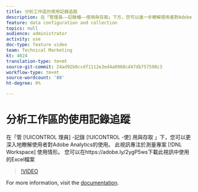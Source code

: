 ```yaml
---
title: 分析工作區的使用記錄追蹤
description: 在「管理員——記錄檔——使用與存取」下方，您可以進一步瞭解使用者對Adobe Analytics的使用情形。 此視訊特別著重於測量工作區專案使用情形。
feature: data configuration and collection
topics: null
audience: administrator
activity: use
doc-type: feature video
team: Technical Marketing
kt: 4024
translation-type: tm+mt
source-git-commit: 24ad92b0ccdf1112e3ed4a0968cd47db757598c3
workflow-type: tm+mt
source-wordcount: '88'
ht-degree: 0%

---
```



# 分析工作區的使用記錄追蹤

在「管 [!UICONTROL 理員] -記錄 [!UICONTROL -使] 用與存取 」下，您可以更深入地瞭解使用者對Adobe Analytics的使用。 此視訊專注於測量專案 [!DNL Workspace] 使用情形。 您可以在https://adobe.ly/2ygP5ws下載此視訊中使用的Excel檔案

>[!VIDEO](https://video.tv.adobe.com/v/29768/?quality=12)

For more information, visit the [documentation](https://docs.adobe.com/help/en/analytics/admin/admin-tools/logs.html).
